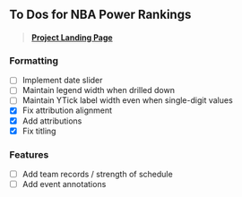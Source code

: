 ## To Dos for NBA Power Rankings

> #### [Project Landing Page](https://github.com/keegangm/nba-power-rankings)

### Formatting
- [ ] Implement date slider
- [ ] Maintain legend width when drilled down
- [ ] Maintain YTick label width even when single-digit values
- [x] Fix attribution alignment
- [x] Add attributions
- [x] Fix titling
 
### Features
- [ ] Add team records / strength of schedule
- [ ] Add event annotations